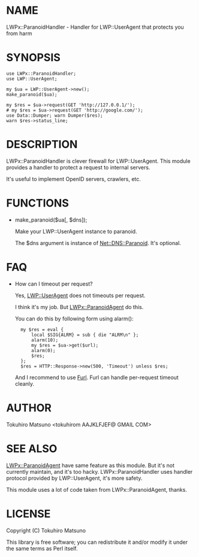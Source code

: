 # NAME

LWPx::ParanoidHandler - Handler for LWP::UserAgent that protects you from harm

# SYNOPSIS

    use LWPx::ParanoidHandler;
    use LWP::UserAgent;

    my $ua = LWP::UserAgent->new();
    make_paranoid($ua);

    my $res = $ua->request(GET 'http://127.0.0.1/');
    # my $res = $ua->request(GET 'http://google.com/');
    use Data::Dumper; warn Dumper($res);
    warn $res->status_line;

# DESCRIPTION

LWPx::ParanoidHandler is clever firewall for LWP::UserAgent.
This module provides a handler to protect a request to internal servers.

It's useful to implement OpenID servers, crawlers, etc.

# FUNCTIONS

- make\_paranoid($ua\[, $dns\]);

    Make your LWP::UserAgent instance to paranoid.

    The $dns argument is instance of [Net::DNS::Paranoid](https://metacpan.org/pod/Net::DNS::Paranoid). It's optional.

# FAQ

- How can I timeout per request?

    Yes, [LWP::UserAgent](https://metacpan.org/pod/LWP::UserAgent) does not timeouts per request.

    I think it's my job. But [LWPx::ParanoidAgent](https://metacpan.org/pod/LWPx::ParanoidAgent) do this.

    You can do this by following form using alarm():

        my $res = eval {
            local $SIG{ALRM} = sub { die "ALRM\n" };
            alarm(10);
            my $res = $ua->get($url);
            alarm(0);
            $res;
        };
        $res = HTTP::Response->new(500, 'Timeout') unless $res;

    And I recommend to use [Furl](https://metacpan.org/pod/Furl). Furl can handle per-request timeout cleanly.

# AUTHOR

Tokuhiro Matsuno <tokuhirom AAJKLFJEF@ GMAIL COM>

# SEE ALSO

[LWPx::ParanoidAgent](https://metacpan.org/pod/LWPx::ParanoidAgent) have same feature as this module. But it's not currently maintain, and it's too hacky. LWPx::ParanoidHandler uses handler protocol provided by LWP::UserAgent, it's more safety.

This module uses a lot of code taken from LWPx::ParanoidAgent, thanks.

# LICENSE

Copyright (C) Tokuhiro Matsuno

This library is free software; you can redistribute it and/or modify
it under the same terms as Perl itself.

